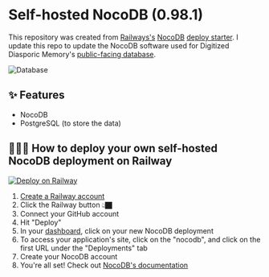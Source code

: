 # Self-hosted NocoDB (0.98.1) 

This repository was created from [Railways's](https://railway.app/) [NocoDB](https://www.nocodb.com/) [deploy starter](https://github.com/railwayapp-starters/nocodb). I update this repo to update the NocoDB software used for Digitized Diasporic Memory's [public-facing database](https://diasporamemory.com/database/).

![Database](https://user-images.githubusercontent.com/55474996/167480805-7fdb28c9-b387-4cec-8837-f18e6d1732a9.png)


## ✨ Features

- NocoDB
- PostgreSQL (to store the data)

## 💁🏿‍♀️ How to deploy your own self-hosted NocoDB deployment on Railway

[![Deploy on Railway](https://railway.app/button.svg)](https://railway.app/new/template?template=https%3A%2F%2Fgithub.com%2Frailwayapp-starters%2Fnocodb&plugins=postgresql&envs=NC_ONE_CLICK%2CNC_DATABASE_URL&NC_ONE_CLICKDefault=true&NC_DATABASE_URLDefault=postgres%3A%2F%2F%24%7B%7B+PGUSER+%7D%7D%3A%24%7B%7B+PGPASSWORD+%7D%7D%40%24%7B%7B+PGHOST+%7D%7D%3A%24%7B%7B+PGPORT+%7D%7D%2F%24%7B%7B+PGDATABASE+%7D%7D)

1. [Create a Railway account](https://railway.app?referralCode=7ENqQl)
2. Click the Railway button 👆🏿
3. Connect your GitHub account
4. Hit "Deploy"
5. In your [dashboard](https://railway.app/dashboard), click on your new NocoDB deployment
6. To access your application's site, click on the "nocodb", and click on the first URL under the "Deployments" tab
7. Create your NocoDB account
8. You're all set! Check out [NocoDB's documentation](https://docs.nocodb.com/)
